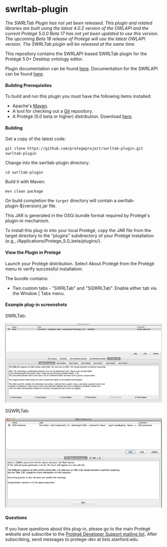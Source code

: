 # swrltab-plugin

*The SWRLTab Plugin has not yet been released. This plugin and related libraries are built using the latest 4.0.2 version of the OWLAPI and the current Protégé 5.0.0 Beta 17 has not yet been updated to use this version. The upcoming Beta 18 release of Protégé will use the latest OWLAPI version. The SWRLTab plugin will be released at the same time.*

This repository contains the SWRLAPI-based SWRLTab plugin for the Protégé 5.0+ Desktop ontology editor. 

Plugin documentation can be found [here](https://github.com/protegeproject/swrltab-plugin/wiki).
Documentation for the SWRLAPI can be found [here](https://github.com/protegeproject/swrlapi/wiki).

#### Building Prerequisites

To build and run this plugin you must have the following items installed:

+ Apache's [Maven](http://maven.apache.org/index.html).
+ A tool for checking out a [Git](http://git-scm.com/) repository.
+ A Protégé (5.0 beta or higher) distribution. Download [here](http://protege.stanford.edu/download/protege/5.0/snapshots/).

#### Building

Get a copy of the latest code:

    git clone https://github.com/protegeproject/swrltab-plugin.git swrltab-plugin
    
Change into the swrltab-plugin directory:

    cd swrltab-plugin

Build it with Maven:

    mvn clean package  

On build completion the ```target``` directory will contain a swrltab-plugin-${version}.jar file.

This JAR is generated in the OSGi bundle format required by Protégé's plugin-in mechanism.

To install this plug-in into your local Protégé, copy the JAR file from the target directory to the "plugins" subdirectory of your Protégé installation (e.g.,
/Applications/Protege_5.0_beta/plugins/).
 
#### View the Plugin in Protégé

Launch your Protégé distribution. Select About Protégé from the Protégé menu to verify successful installation:

The  bundle contains:

+ Two custom tabs - "SWRLTab" and "SQWRLTab". Enable either tab via the Window | Tabs menu.
 
#### Example plug-in screenshots

SWRLTab:

![SWRLTab](/img/SWRLTab.png?raw=true "SWRLTab")

SQWRLTab:

![SQWRLTab](/img/SQWRLTab.png?raw=true "SQWRLTab")

#### Questions

If you have questions about this plug-in, please go to the main
Protégé website and subscribe to the [Protégé Developer Support
mailing list](http://protege.stanford.edu/support.php#mailingListSupport).
After subscribing, send messages to protege-dev at lists.stanford.edu.

